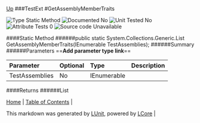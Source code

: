 [Up](TestExt.md)
###TestExt
#GetAssemblyMemberTraits

![Type Static Method](http://b.repl.ca/v1/Type-Static%20Method-lightgrey.png) ![Documented No](http://b.repl.ca/v1/Documented-No-red.png) ![Unit Tested No](http://b.repl.ca/v1/Unit%20Tested-No-lightgrey.png) ![Attribute Tests 0](http://b.repl.ca/v1/Attribute%20Tests-0-lightgrey.png) ![Source code Unavailable](http://b.repl.ca/v1/Source%20code-Unavailable-red.png)

####Static Method
######public static System.Collections.Generic.List<String> GetAssemblyMemberTraits(IEnumerable<Assembly> TestAssemblies);
######Summary
######Parameters
==__Add parameter type link__==

Parameter | Optional | Type | Description
:---  | :---  | :---  | :--- 
TestAssemblies | No | IEnumerable<Assembly> | 

####Returns
######List<String>

[Home](../../README.md) | [Table of Contents](../../TableOfContents.md) | 


This markdown was generated by [LUnit](https://github.com/CodeSingularity/LUnit), powered by [LCore](https://github.com/CodeSingularity/LCore) | 

